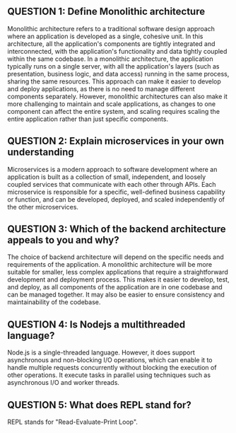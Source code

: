 ##  QUESTION 1:    Define Monolithic architecture
Monolithic architecture refers to a traditional software design approach where an application is developed as a single, cohesive unit. In this architecture, all the application's components are tightly integrated and interconnected, with the application's functionality and data tightly coupled within the same codebase.
In a monolithic architecture, the application typically runs on a single server, with all the application's layers (such as presentation, business logic, and data access) running in the same process, sharing the same resources. This approach can make it easier to develop and deploy applications, as there is no need to manage different components separately.
However, monolithic architectures can also make it more challenging to maintain and scale applications, as changes to one component can affect the entire system, and scaling requires scaling the entire application rather than just specific components.


## QUESTION 2:    Explain microservices in your own understanding
Microservices is a modern approach to software development where an application is built as a collection of small, independent, and loosely coupled services that communicate with each other through APIs. Each microservice is responsible for a specific, well-defined business capability or function, and can be developed, deployed, and scaled independently of the other microservices.


##  QUESTION 3:    Which of the backend architecture appeals to you and why?
The choice of backend architecture will depend on the specific needs and requirements of the application. A monolithic architecture will be more suitable for smaller, less complex applications that require a straightforward development and deployment process. This makes it easier to develop, test, and deploy, as all components of the application are in one codebase and can be managed together. It may also be easier to ensure consistency and maintainability of the codebase.


##  QUESTION 4:    Is Nodejs a multithreaded language?
Node.js is a single-threaded language. However, it does support asynchronous and non-blocking I/O operations, which can enable it to handle multiple requests concurrently without blocking the execution of other operations. It execute tasks in parallel using techniques such as asynchronous I/O and worker threads.

##  QUESTION 5:    What does REPL stand for?
REPL stands for "Read-Evaluate-Print Loop".
